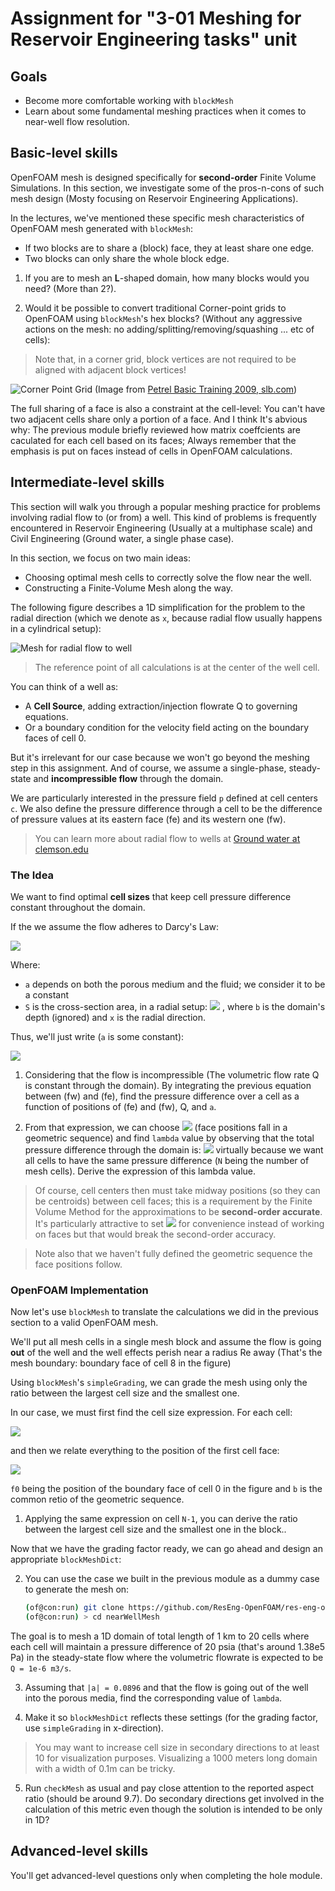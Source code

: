 # Assignment for "3-01 Meshing for Reservoir Engineering tasks" unit

## Goals

- Become more comfortable working with `blockMesh`
- Learn about some fundamental meshing practices when it comes
  to near-well flow resolution.

## Basic-level skills

OpenFOAM mesh is designed specifically for **second-order** 
Finite Volume Simulations. In this section, we investigate some
of the pros-n-cons of such mesh design (Mosty focusing on Reservoir
Engineering Applications).

In the lectures, we've mentioned these specific mesh 
characteristics of OpenFOAM mesh generated with `blockMesh`:

- If two blocks are to share a (block) face, they at least
  share one edge.
- Two blocks can only share the whole block edge.

1. If you are to mesh an **L**-shaped domain, how many blocks
   would you need? (More than 2?).

2. Would it be possible to convert traditional Corner-point grids
   to OpenFOAM using `blockMesh`'s hex blocks? (Without any
   aggressive actions on the mesh: no 
   adding/splitting/removing/squashing ... etc of cells):

> Note that, in a corner grid, block vertices are not required to
> be aligned with adjacent block vertices!

![Corner Point Grid](https://www.ocean.slb.com/PetrelBasicTraining_2009/Content/Pics/introStructural.jpg)
(Image from [Petrel Basic Training 2009, slb.com](https://www.ocean.slb.com/PetrelBasicTraining_2009/Content/92.htm))

The full sharing of a face is also a constraint at the cell-level:
You can't have two adjacent cells share only a portion of a face.
And I think It's abvious why: The previous module briefly reviewed 
how matrix coeffcients are caculated for each cell based on its 
faces; Always remember that the emphasis is put on faces instead 
of cells in OpenFOAM calculations.


## Intermediate-level skills

This section will walk you through a popular meshing practice for problems involving
radial flow to (or from) a well. This kind of problems is frequently encountered in
Reservoir Engineering (Usually at a multiphase scale) and Civil Engineering (Ground water,
a single phase case).

In this section, we focus on two main ideas:
- Choosing optimal mesh cells to correctly solve the flow near the well.
- Constructing a Finite-Volume Mesh along the way.

The following figure describes a 1D simplification for the problem to the radial direction
(which we denote as `x`, because radial flow usually happens in a cylindrical setup):

![Mesh for radial flow to well](images/nearWellMeshSketch.png)

> The reference point of all calculations is at the center of the well cell.

You can think of a well as:
- A **Cell Source**, adding extraction/injection flowrate Q to governing equations. 
- Or a boundary condition for the velocity field acting on the boundary faces of cell 0.

But it's irrelevant for our case because we won't go beyond the meshing step in this assignment.
And of course, we assume a single-phase, steady-state and **incompressible flow** through the domain.

We are particularly interested in the pressure field `p` defined at cell centers `c`.
We also define the pressure difference through a cell to be the difference of pressure values at
its eastern face (fe) and its western one (fw).

> You can learn more about radial flow to wells at 
> [Ground water at clemson.edu](http://www.math.clemson.edu/~warner/Projects/GroundWater/node7.html)

### The Idea

We want to find optimal **cell sizes** that keep cell pressure difference constant throughout the domain.

If the we assume the flow adheres to Darcy's Law:

![](https://latex.codecogs.com/gif.latex?Q&space;=&space;a&space;S&space;\frac{\partial&space;p}{\partial&space;x})

Where:
- `a` depends on both the porous medium and the fluid; we consider it to be a constant
- `S` is the cross-section area, in a radial setup: 
  ![](https://i.upmath.me/png/S%20%3D%202%5Cpi%20b%20x)
  , where `b` is the domain's depth (ignored) and `x` is the radial direction.

Thus, we'll just write (`a` is some constant):

![](https://i.upmath.me/png/Q%20%3D%20a%20x%20%5Cfrac%7B%5Cpartial%20p%7D%7B%5Cpartial%20x%7D)

1. Considering that the flow is incompressible (The volumetric flow rate Q is constant through the domain).
By integrating the previous equation between (fw) and (fe), find the pressure difference over a cell
as a function of positions of (fe) and (fw), Q, and `a`.

2. From that expression, we can choose ![](https://i.upmath.me/png/f_e%20%3D%20%5Clambda%20f_w)
(face positions fall in a geometric sequence) and find `lambda` value by observing that the total pressure
difference through the domain is: ![](https://i.upmath.me/png/%5CDelta%20p_t%20%3D%20N(p_e-p_w)) virtually
because we want all cells to have the same pressure difference (`N` being the number of mesh cells). Derive 
the expression of this lambda value.

> Of course, cell centers then must take midway positions (so they can be centroids) between cell faces;
> this is a requirement by the Finite Volume Method for the approximations to be **second-order accurate**.
> It's particularly attractive to set ![](https://i.upmath.me/png/c_%7Bi%2B1%7D%20%3D%20%5Clambda%20c_%7Bi%7D)
> for convenience instead of working on faces but that would break the second-order accuracy.

> Note also that we haven't fully defined the geometric sequence the face positions follow.

### OpenFOAM Implementation

Now let's use `blockMesh` to translate the calculations we did in the previous section to a valid OpenFOAM mesh.

We'll put all mesh cells in a single mesh block and assume the flow is going **out** of the well
and the well effects perish near a radius Re away (That's the mesh boundary: 
boundary face of cell 8 in the figure)

Using `blockMesh`'s `simpleGrading`, we can grade the mesh using only the ratio between the largest
cell size and the smallest one.

In our case, we must first find the cell size expression. For each cell: 

![](https://i.upmath.me/png/f_e%20-%20f_w%20%3D%20f_w%20(%5Clambda%20-%201))

and then we relate everything to the position of the first cell face:

![](https://i.upmath.me/png/f_e%20-%20f_w%5Cbiggr%5Crvert_%7Bcell_i%7D%20%3D%20f_0%20b%5Ei%20(%5Clambda%20-%201))

`f0` being the position of the boundary face of cell 0 in the figure and `b` is the common retio of the geometric sequence.

1. Applying the same expression on cell `N-1`, you can derive the ratio between the largest cell size and the smallest
one in the block..

Now that we have the grading factor ready, we can go ahead and 
design an appropriate `blockMeshDict`:

2. You can use the case we built in the previous module as a 
   dummy case to generate the mesh on:

   ```bash
   (of@con:run) git clone https://github.com/ResEng-OpenFOAM/res-eng-openfoam-introduction  intro
   (of@con:run) > cd nearWellMesh
   ```

The goal is to mesh a 1D domain of total length of 1 km to 20 cells
where each cell will maintain a pressure difference of 20 psia
(that's around 1.38e5 Pa) in the steady-state flow where
the volumetric flowrate is expected to be `Q = 1e-6 m3/s`.

3. Assuming that `|a| = 0.0896` and that the flow is going out 
   of the well into the porous media, find the corresponding 
   value of `lambda`.

4. Make it so `blockMeshDict` reflects these settings (for the 
   grading factor, use `simpleGrading` in x-direction).

> You may want to increase cell size in secondary directions
> to at least 10 for visualization purposes. Visualizing a
> 1000 meters long domain with a width of 0.1m can be tricky.

5. Run `checkMesh` as usual and pay close attention to the
   reported aspect ratio (should be around 9.7). Do secondary
   directions get involved in the calculation of this metric even
   though the solution is intended to be only in 1D?

## Advanced-level skills

You'll get advanced-level questions only when completing the hole module.
